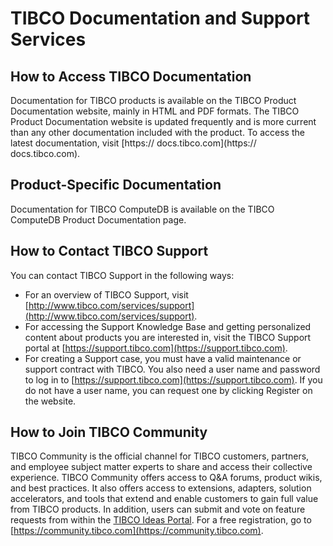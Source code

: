 # TIBCO Documentation and Support Services

## How to Access TIBCO Documentation
Documentation for TIBCO products is available on the TIBCO Product Documentation website, mainly in HTML and PDF formats.
The TIBCO Product Documentation website is updated frequently and is more current than any other
documentation included with the product. To access the latest documentation, visit [https:// docs.tibco.com](https:// docs.tibco.com).

## Product-Specific Documentation
Documentation for TIBCO ComputeDB is available on the TIBCO ComputeDB Product Documentation page.

## How to Contact TIBCO Support
You can contact TIBCO Support in the following ways:

*	For an overview of TIBCO Support, visit [http://www.tibco.com/services/support](http://www.tibco.com/services/support).
*	For accessing the Support Knowledge Base and getting personalized content about products you are interested in, visit the TIBCO Support portal at [https://support.tibco.com](https://support.tibco.com). 
*	For creating a Support case, you must have a valid maintenance or support contract with TIBCO. You also need a user name and password to log in to [https://support.tibco.com](https://support.tibco.com). If you do not have a user name, you can request one by clicking Register on the website.

## How to Join TIBCO Community
TIBCO Community is the official channel for TIBCO customers, partners, and employee subject matter experts to share and access their collective experience. TIBCO Community offers access to Q&A forums, product wikis, and best practices. It also offers access to extensions, adapters, solution accelerators, and tools that extend and enable customers to gain full value from TIBCO products. In addition, users can submit and vote on feature requests from within the [TIBCO Ideas Portal](https://ideas.tibco.com/). For a free registration, go to [https://community.tibco.com](https://community.tibco.com).

